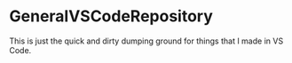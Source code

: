 # GeneralVSCodeRepository
This is just the quick and dirty dumping ground for things that I made in VS Code. 
